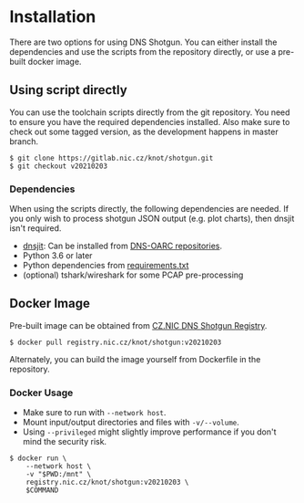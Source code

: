 # Installation

There are two options for using DNS Shotgun. You can either install the
dependencies and use the scripts from the repository directly, or use a
pre-built docker image.

## Using script directly

You can use the toolchain scripts directly from the git repository. You need to
ensure you have the required dependencies installed. Also make sure to check
out some tagged version, as the development happens in master branch.

```
$ git clone https://gitlab.nic.cz/knot/shotgun.git
$ git checkout v20210203
```

### Dependencies

When using the scripts directly, the following dependencies are needed. If you
only wish to process shotgun JSON output (e.g. plot charts), then dnsjit isn't
required.

- [dnsjit](https://github.com/DNS-OARC/dnsjit): Can be installed from [DNS-OARC
  repositories](https://dev.dns-oarc.net/packages/).
- Python 3.6 or later
- Python dependencies from [requirements.txt](https://gitlab.nic.cz/knot/shotgun/-/blob/master/requirements.txt)
- (optional) tshark/wireshark for some PCAP pre-processing

## Docker Image

Pre-built image can be obtained from [CZ.NIC DNS Shotgun
Registry](https://gitlab.nic.cz/knot/shotgun/container_registry/65).

```
$ docker pull registry.nic.cz/knot/shotgun:v20210203
```

Alternately, you can build the image yourself from Dockerfile in the repository.

### Docker Usage

- Make sure to run with `--network host`.
- Mount input/output directories and files with `-v/--volume`.
- Using `--privileged` might slightly improve performance if you don't mind the security risk.

```
$ docker run \
    --network host \
    -v "$PWD:/mnt" \
    registry.nic.cz/knot/shotgun:v20210203 \
    $COMMAND
```
